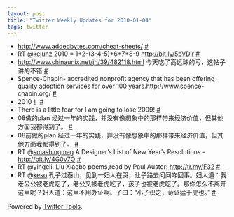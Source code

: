 ```yaml
---
layout: post
title: "Twitter Weekly Updates for 2010-01-04"
tags: twitter
---
```


<ul class="aktt_tweet_digest">
	<li><a href="http://www.addedbytes.com/cheat-sheets/" rel="nofollow">http://www.addedbytes.com/cheat-sheets/</a> <a href="http://twitter.com/Joshua_C/statuses/7361828037">#</a></li>
	<li>RT @<a href="http://twitter.com/kejunz">kejunz</a> 2010 = 1+2-(3-4-5)*6*7*8-9 <a href="http://bit.ly/5bVDir" rel="nofollow">http://bit.ly/5bVDir</a> <a href="http://twitter.com/Joshua_C/statuses/7359868857">#</a></li>
	<li><a href="http://www.chinaunix.net/jh/39/482118.html" rel="nofollow">http://www.chinaunix.net/jh/39/482118.html</a> 今天吃了高远球的亏，这帖子讲的不错 <a href="http://twitter.com/Joshua_C/statuses/7298751284">#</a></li>
	<li>Spence-Chapin- accredited nonprofit agency that has been offering quality adoption services for over 100 years.http://www.spence-chapin.org/ <a href="http://twitter.com/Joshua_C/statuses/7292719362">#</a></li>
	<li>2010！ <a href="http://twitter.com/Joshua_C/statuses/7238103258">#</a></li>
	<li>There is a little fear for I am going to lose 2009! <a href="http://twitter.com/Joshua_C/statuses/7237792551">#</a></li>
	<li>08做的plan 经过一年的实践，并没有像想象中的那样带来经济价值，但其他方面我都得到了。 <a href="http://twitter.com/Joshua_C/statuses/7237522656">#</a></li>
	<li>08前做的plan 经过一年的实践，并没有像想象中的那样带来经济价值，但其他方面我都得到了。 <a href="http://twitter.com/Joshua_C/statuses/7237512078">#</a></li>
	<li>RT @<a href="http://twitter.com/smashingmag">smashingmag</a> A Designer’s List of New Year’s Resolutions - <a href="http://bit.ly/4G0v7O" rel="nofollow">http://bit.ly/4G0v7O</a> <a href="http://twitter.com/Joshua_C/statuses/7229858111">#</a></li>
	<li>RT @yingeli: Liu Xiaobo poems,read by Paul Auster: <a href="http://tr.my/F32" rel="nofollow">http://tr.my/F32</a> <a href="http://twitter.com/Joshua_C/statuses/7229694333">#</a></li>
	<li>RT @<a href="http://twitter.com/keso">keso</a> 孔子过泰山，见到一妇人在哭，让子路去问问咋回事。妇人道：我老公公被老虎吃了，老公又被老虎吃了，孩子也被老虎吃了。那你怎么不离开这里呢？妇人道：这里不用办证啊。子曰：“小子识之，苛证猛于虎也。” <a href="http://twitter.com/Joshua_C/statuses/7179988038">#</a></li>
</ul>
<p class="aktt_credit">Powered by <a href="http://alexking.org/projects/wordpress">Twitter Tools</a>.</p>
